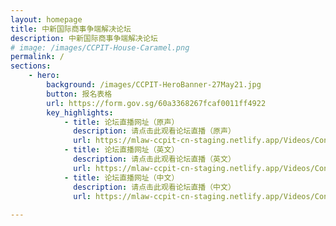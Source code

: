 ```yaml
---
layout: homepage
title: 中新国际商事争端解决论坛
description: 中新国际商事争端解决论坛
# image: /images/CCPIT-House-Caramel.png
permalink: /
sections:
    - hero:
        background: /images/CCPIT-HeroBanner-27May21.jpg
        button: 报名表格
        url: https://form.gov.sg/60a3368267fcaf0011ff4922
        key_highlights:
            - title: 论坛直播网址（原声）
              description: 请点击此观看论坛直播（原声）
              url: https://mlaw-ccpit-cn-staging.netlify.app/Videos/Conference-livestream-original-audio
            - title: 论坛直播网址（英文）
              description: 请点击此观看论坛直播（英文）
              url: https://mlaw-ccpit-cn-staging.netlify.app/Videos/Conference-livestream-en
            - title: 论坛直播网址（中文）
              description: 请点击此观看论坛直播（中文）
              url: https://mlaw-ccpit-cn-staging.netlify.app/Videos/Conference-livestream-cn
            
---
```


